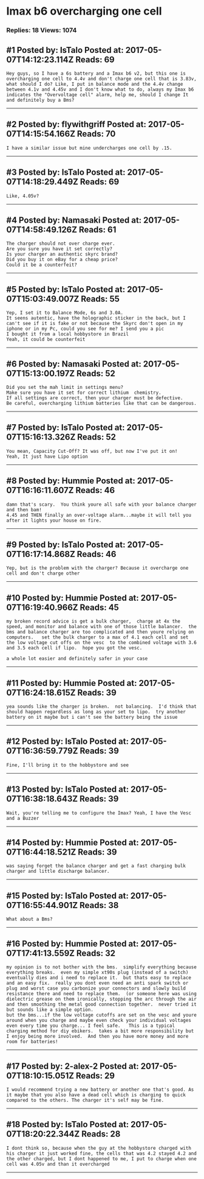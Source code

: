 # Imax b6 overcharging one cell

### Replies: 18 Views: 1074

## \#1 Posted by: IsTalo Posted at: 2017-05-07T14:12:23.114Z Reads: 69

```
Hey guys, so I have a 6s battery and a Imax b6 v2, but this one is overcharging one cell to 4.4v and don't charge one cell that is 3.83v, what should I do? Like, I put in balance mode and the 4.4v change between 4.1v and 4.45v and I don't know what to do, always my Imax b6 indicates the "Overvoltage cell" alarm, help me, should I change It and definitely buy a Bms?
```

---
## \#2 Posted by: flywithgriff Posted at: 2017-05-07T14:15:54.166Z Reads: 70

```
I have a similar issue but mine undercharges one cell by .15.
```

---
## \#3 Posted by: IsTalo Posted at: 2017-05-07T14:18:29.449Z Reads: 69

```
Like, 4.05v?
```

---
## \#4 Posted by: Namasaki Posted at: 2017-05-07T14:58:49.126Z Reads: 61

```
The charger should not over charge ever. 
Are you sure you have it set correctly?
Is your charger an authentic skyrc brand?
Did you buy it on eBay for a cheap price?
Could it be a counterfeit?
```

---
## \#5 Posted by: IsTalo Posted at: 2017-05-07T15:03:49.007Z Reads: 55

```
Yep, I set it to Balance Mode, 6s and 3.0A.
It seens autentic, have the holographic sticker in the back, but I can't see if it is fake or not because the Skyrc don't open in my iphone or in my Pc, could you see for me? I send you a pic
I bought it from a local hobbystore in Brazil
Yeah, it could be counterfeit
```

---
## \#6 Posted by: Namasaki Posted at: 2017-05-07T15:13:00.197Z Reads: 52

```
Did you set the mah limit in settings menu?
Make sure you have it set for correct lithium  chemistry. 
If all settings are correct, then your charger must be defective. 
Be careful, overcharging lithium batteries like that can be dangerous.
```

---
## \#7 Posted by: IsTalo Posted at: 2017-05-07T15:16:13.326Z Reads: 52

```
You mean, Capacity Cut-Off? It was off, but now I've put it on!
Yeah, It just have Lipo option
```

---
## \#8 Posted by: Hummie Posted at: 2017-05-07T16:16:11.607Z Reads: 46

```
damn that's scary.  You think youre all safe with your balance charger and then bam!
4.45 and THEN finally an over-voltage alarm...maybe it will tell you after it lights your house on fire.
```

---
## \#9 Posted by: IsTalo Posted at: 2017-05-07T16:17:14.868Z Reads: 46

```
Yep, but is the problem with the charger? Because it overcharge one cell and don't charge other
```

---
## \#10 Posted by: Hummie Posted at: 2017-05-07T16:19:40.966Z Reads: 45

```
my broken record advice is get a bulk charger,  charge at 4x the speed, and monitor and balance with one of those little balancer.  the bms and balance charger are too complicated and then youre relying on computers.   set the bulk charger to a max of 4.1 each cell and set the low voltage cut offs on the vesc  to the combined voltage with 3.6 and 3.5 each cell if lipo.  hope you got the vesc.  

a whole lot easier and definitely safer in your case
```

---
## \#11 Posted by: Hummie Posted at: 2017-05-07T16:24:18.615Z Reads: 39

```
yea sounds like the charger is broken.  not balancing.  I'd think that should happen regardless as long as your set to lipo.  try another battery on it maybe but i can't see the battery being the issue
```

---
## \#12 Posted by: IsTalo Posted at: 2017-05-07T16:36:59.779Z Reads: 39

```
Fine, I'll bring it to the hobbystore and see
```

---
## \#13 Posted by: IsTalo Posted at: 2017-05-07T16:38:18.643Z Reads: 39

```
Wait, you're telling me to configure the Imax? Yeah, I have the Vesc and a Buzzer
```

---
## \#14 Posted by: Hummie Posted at: 2017-05-07T16:44:18.521Z Reads: 39

```
was saying forget the balance charger and get a fast charging bulk charger and little discharge balancer.
```

---
## \#15 Posted by: IsTalo Posted at: 2017-05-07T16:55:44.901Z Reads: 38

```
What about a Bms?
```

---
## \#16 Posted by: Hummie Posted at: 2017-05-07T17:41:13.559Z Reads: 32

```
my opinion is to not bother with the bms.  simplify everything because everything breaks.  even my simple xt90s plug (instead of a switch) eventually dies and i need to replace it.  but thats easy to replace and an easy fix.  really you dont even need an anti spark switch or plug and worst case you carbonize your connectors and slowly build resistance there and need to replace them.  (or someone here was using dielectric grease on them ironically, stopping the arc through the air and then smoothing the metal good connection together.  never tried it but sounds like a simple option.
but the bms...if the low voltage cutoffs are set on the vesc and youre around when you charge and maybe even check your individual voltages even every time you charge... I feel safe.   This is a typical charging method for diy ebikers.  takes a bit more responsibility but I enjoy being more involved.  And then you have more money and more room for batteries!
```

---
## \#17 Posted by: 2-alex-2 Posted at: 2017-05-07T18:10:15.051Z Reads: 29

```
I would recommend trying a new battery or another one that's good. As it maybe that you also have a dead cell which is charging to quick compared to the others. The charger it's self may be fine.
```

---
## \#18 Posted by: IsTalo Posted at: 2017-05-07T18:20:22.344Z Reads: 28

```
I dont think so, because when the guy at the hobbystore charged with his charger it just worked fine, the cells that was 4.2 stayed 4.2 and the other charged, but I dont happened to me, I put to charge when one cell was 4.05v and than it overcharged
```

---
